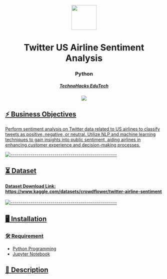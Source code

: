 <p align="center"> 
  <img src="https://storage.googleapis.com/kaggle-datasets-images/17/17/4c65377be972703be4141abbe260d3ac/dataset-card.jpeg" width="80px" height="80px">
</p>
<h1 align="center"> Twitter US Airline Sentiment Analysis  </h1>
<h3 align="center">  Python  </h3>
<h5 align="center">  <a href="https://technohacks.co.in"> TechnoHacks EduTech </h5>
<p align="center"> 
  <img src="https://miro.medium.com/v2/resize:fit:1400/0*3qCgcIMCjb19gFEO">

  <h2> ⚡️ Business Objectives</h2
   </b> Perform sentiment analysis on Twitter data related to US airlines to classify tweets as positive, negative, or neutral. Utilize NLP and machine learning techniques to gain insights into public sentiment, aiding airlines in enhancing customer experience and decision-making processes. </b>
   
   ![-----------------------------------------------------](https://raw.githubusercontent.com/andreasbm/readme/master/assets/lines/rainbow.png)
 
 ## ⏳ Dataset
   
   <h4>  Dataset Download Link: https://www.kaggle.com/datasets/crowdflower/twitter-airline-sentiment </h4> 
   
   ![-----------------------------------------------------](https://raw.githubusercontent.com/andreasbm/readme/master/assets/lines/rainbow.png)

   ## :desktop_computer:	Installation
      
   ### :hammer_and_wrench: Requirement
   
   * Python Programming
   * Jupyter Notebook

   ## 📝 Description
